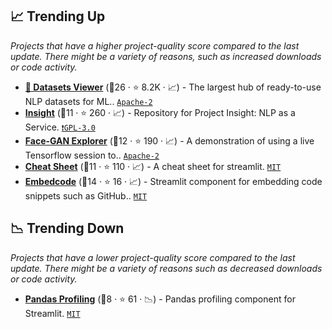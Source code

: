 ## 📈 Trending Up

_Projects that have a higher project-quality score compared to the last update. There might be a variety of reasons, such as increased downloads or code activity._

- <b><a href="https://huggingface.co/datasets/viewer/">🤗 Datasets Viewer</a></b> (🥇26 ·  ⭐ 8.2K · 📈) - The largest hub of ready-to-use NLP datasets for ML.. <code><a href="http://bit.ly/3nYMfla">Apache-2</a></code>
- <b><a href="https://github.com/abhimishra91/insight">Insight</a></b> (🥇11 ·  ⭐ 260 · 📈) - Repository for Project Insight: NLP as a Service. <code><a href="http://bit.ly/2M0xdwT">❗️GPL-3.0</a></code>
- <b><a href="https://share.streamlit.io/streamlit/demo-face-gan/">Face-GAN Explorer</a></b> (🥈12 ·  ⭐ 190 · 📈) - A demonstration of using a live Tensorflow session to.. <code><a href="http://bit.ly/3nYMfla">Apache-2</a></code>
- <b><a href="https://share.streamlit.io/daniellewisdl/streamlit-cheat-sheet/master/app.py">Cheat Sheet</a></b> (🥇11 ·  ⭐ 110 · 📈) - A cheat sheet for streamlit. <code><a href="http://bit.ly/34MBwT8">MIT</a></code>
- <b><a href="https://share.streamlit.io/randyzwitch/streamlit-embedcode/examples/streamlit_app.py">Embedcode</a></b> (🥇14 ·  ⭐ 16 · 📈) - Streamlit component for embedding code snippets such as GitHub.. <code><a href="http://bit.ly/34MBwT8">MIT</a></code>

## 📉 Trending Down

_Projects that have a lower project-quality score compared to the last update. There might be a variety of reasons such as decreased downloads or code activity._

- <b><a href="https://github.com/okld/streamlit-pandas-profiling">Pandas Profiling</a></b> (🥉8 ·  ⭐ 61 · 📉) - Pandas profiling component for Streamlit. <code><a href="http://bit.ly/34MBwT8">MIT</a></code>

